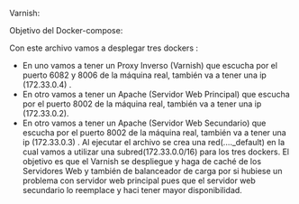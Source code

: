 Varnish:

Objetivo del Docker-compose:

Con este archivo vamos a desplegar tres dockers :
-  En uno vamos a tener un Proxy Inverso (Varnish) que escucha por el puerto 6082 y 8006 de la máquina real, también va a tener una ip  (172.33.0.4) .
-  En otro vamos a tener un Apache (Servidor Web Principal) que escucha por el puerto  8002 de la máquina real, también va a tener una ip  (172.33.0.2).
 - En otro vamos a tener un Apache (Servidor Web Secundario) que escucha por el puerto  8002 de la máquina real, también va a tener una ip  (172.33.0.3) .
 Al ejecutar el archivo se crea una red(...._default) en la cual vamos a utilizar una subred(172.33.0.0/16) para los tres dockers.
El objetivo es que el Varnish se despliegue y haga de caché de los Servidores Web y también de balanceador de carga por si hubiese un problema con servidor web principal pues que el servidor web secundario lo reemplace y haci tener mayor disponibilidad.

